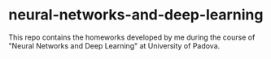 # neural-networks-and-deep-learning

This repo contains the homeworks developed by me during the course of "Neural Networks and Deep Learning" at University of Padova.
